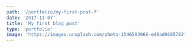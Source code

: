```yaml
---
path: '/portfolio/my-first-post-7'
date: '2017-11-07'
title: 'My first blog post'
type: 'portfolio'
image: 'https://images.unsplash.com/photo-1546593966-ed9ad0685782'
---
```

